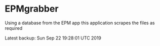 # EPMgrabber
Using a database from the EPM app this application scrapes the files as required


Latest backup: Sun Sep 22 19:28:01 UTC 2019
